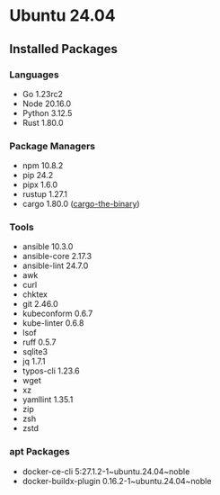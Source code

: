 # Ubuntu 24.04

## Installed Packages

### Languages

- Go 1.23rc2
- Node 20.16.0
- Python 3.12.5
- Rust 1.80.0

### Package Managers

- npm 10.8.2
- pip 24.2
- pipx 1.6.0
- rustup 1.27.1
- cargo 1.80.0 ([cargo-the-binary](https://github.com/rust-lang/cargo/blob/master/src/cargo/version.rs))

### Tools

- ansible 10.3.0
- ansible-core 2.17.3
- ansible-lint 24.7.0
- awk
- curl
- chktex
- git 2.46.0
- kubeconform 0.6.7
- kube-linter 0.6.8
- lsof
- ruff 0.5.7
- sqlite3
- jq 1.7.1
- typos-cli 1.23.6
- wget
- xz
- yamllint 1.35.1
- zip
- zsh
- zstd

### apt Packages

- docker-ce-cli 5:27.1.2-1\~ubuntu.24.04\~noble
- docker-buildx-plugin 0.16.2-1\~ubuntu.24.04\~noble
